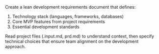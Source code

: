 Create a lean development requirements document that defines:

1. Technology stack (languages, frameworks, databases)
2. Core MVP features from project requirements
3. Essential development standards

Read project files (.input.md, prd.md) to understand context, then specify technical choices that ensure team alignment on the development approach.
